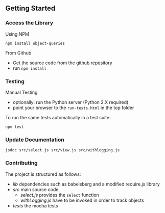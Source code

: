 ## Getting Started

### Access the Library

Using NPM
```
npm install object-queries
```

From Github
- Get the source code from the [github repository](https://github.com/onsetsu/active-collection-prototype)
- run `npm install`

### Testing

Manual Testing
- optionally: run the Python server (Python 2.X required)
- point your browser to the `run-tests.html` in the top folder

To run the same tests automatically in a test suite:
```
npm test
```

### Update Documentation
```
jsdoc src/select.js src/view.js src/withlogging.js
```

### Contributing

The project is structured as follows:
- *lib* dependencies such as babelsberg and a modified require.js library
- *src* main source code
  - *select.js* provides the `select` function
  - *withLogging.js* have to be invoked in order to track objects
- *tests* the mocha tests
